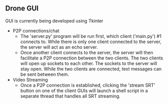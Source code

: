 ## Drone GUI
GUI is currently being developed using Tkinter

- P2P connections/chat
  - The 'server.py' program will be run first, which client ('main.py') #1 connects to. While there is only one client connected to the server, the server will act as an echo server.
  - Once another client connects to the server, the server will then facilitate a P2P connection between the two clients. The two clients will open up sockets to each other. The sockets to the server will stay open. While the two clients are connected, text messages can be sent between them.
- Video Streaming
  - Once a P2P connection is established, clicking the 'stream SRT' button on one of the client GUIs will launch a shell script in a separate thread that handles all SRT streaming.
